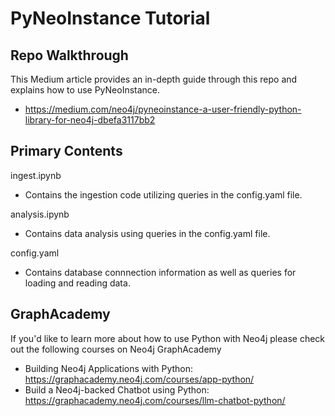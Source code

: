 # PyNeoInstance Tutorial
 
## Repo Walkthrough
This Medium article provides an in-depth guide through this repo and explains how to use PyNeoInstance.
- https://medium.com/neo4j/pyneoinstance-a-user-friendly-python-library-for-neo4j-dbefa3117bb2

## Primary Contents

ingest.ipynb
- Contains the ingestion code utilizing queries in the config.yaml file.

analysis.ipynb
- Contains data analysis using queries in the config.yaml file.

config.yaml
- Contains database connnection information as well as queries for loading and reading data.

## GraphAcademy
If you'd like to learn more about how to use Python with Neo4j please check out the following courses on Neo4j GraphAcademy
- Building Neo4j Applications with Python: https://graphacademy.neo4j.com/courses/app-python/
- Build a Neo4j-backed Chatbot using Python: https://graphacademy.neo4j.com/courses/llm-chatbot-python/

